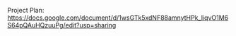 Project Plan: https://docs.google.com/document/d/1wsGTk5xdNF88amnytHPk_IiqvO1M6S64pQAuHQzuuPg/edit?usp=sharing
